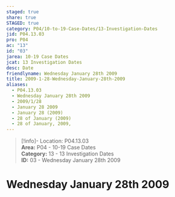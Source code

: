 ```yaml
---  
staged: true  
share: true  
STAGED: true  
category: P04/10-to-19-Case-Dates/13-Investigation-Dates  
jid: P04.13.03  
pro: P04  
ac: "13"  
id: "03"  
jarea: 10-19 Case Dates  
jcat: 13 Investigation Dates  
desc: Date  
friendlyname: Wednesday January 28th 2009  
title: 2009-1-28-Wednesday-January-28th-2009  
aliases:  
  - P04.13.03  
  - Wednesday January 28th 2009  
  - 2009/1/28  
  - January 28 2009  
  - January 28 (2009)  
  - 28 of January (2009)  
  - 28 of January, 2009,  
---  
```

  
>[!info]- Location: P04.13.03  
>**Area:** P04 - 10-19 Case Dates  
>**Category:** 13 - 13 Investigation Dates  
>**ID:** 03 - Wednesday January 28th 2009  
  
# Wednesday January 28th 2009  
